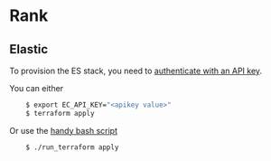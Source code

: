 # Rank

## Elastic

To provision the ES stack, you need to [authenticate with an API key](https://registry.terraform.io/providers/elastic/ec/latest/docs#authentication).

You can either
```BASH
    $ export EC_API_KEY="<apikey value>"
    $ terraform apply
```

Or use the [handy bash script](./run_terraform.sh)
```BASH
    $ ./run_terraform apply
```
